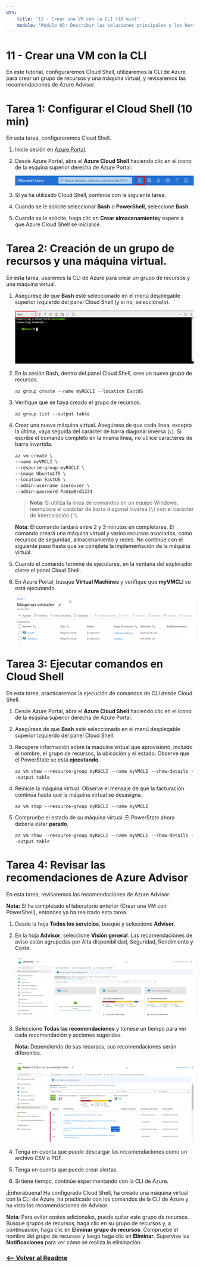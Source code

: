 ```yaml
---
wts:
    title: '11 - Crear una VM con la CLI (10 min)'
    module: 'Módulo 03: Describir las soluciones principales y las herramientas de administración'
---
```

# 11 - Crear una VM con la CLI

En este tutorial, configuraremos Cloud Shell, utilizaremos la CLI de Azure para crear un grupo de recursos y una máquina virtual, y revisaremos las recomendaciones de Azure Advisor. 

# Tarea 1: Configurar el Cloud Shell (10 min)

En esta tarea, configuraremos Cloud Shell. 

1. Inicie sesión en [Azure Portal](https://portal.azure.com).

2. Desde Azure Portal, abra el **Azure Cloud Shell** haciendo clic en el icono de la esquina superior derecha de Azure Portal.

    ![Captura de pantalla del icono de Azure Portal Azure Cloud Shell.](../images/1002.png)

3. Si ya ha utilizado Cloud Shell, continúe con la siguiente tarea. 

4. Cuando se le solicite seleccionar **Bash** o **PowerShell**, seleccione **Bash**. 

5. Cuando se le solicite, haga clic en **Crear almacenamiento**y espere a que Azure Cloud Shell se inicialice. 

# Tarea 2: Creación de un grupo de recursos y una máquina virtual.

En esta tarea, usaremos la CLI de Azure para crear un grupo de recursos y una máquina virtual.  

1. Asegúrese de que **Bash** esté seleccionado en el menú desplegable superior izquierdo del panel Cloud Shell (y si no, selecciónelo).

    ![Captura de pantalla de Azure Portal Azure Cloud Shell con el menú desplegable Bash resaltado.](../images/1002a.png)

2. En la sesión Bash, dentro del panel Cloud Shell, cree un nuevo grupo de recursos. 

    ```cli
    az group create --name myRGCLI --location EastUS
    ```

3. Verifique que se haya creado el grupo de recursos.

    ```cli
    az group list --output table
    ```

4. Crear una nueva máquina virtual. Asegúrese de que cada línea, excepto la última, vaya seguida del carácter de barra diagonal inversa (`\`). Si escribe el comando completo en la misma línea, no utilice caracteres de barra invertida. 

    ```cli
    az vm create \
    --name myVMCLI \
    --resource-group myRGCLI \
    --image UbuntuLTS \
    --location EastUS \
    --admin-username azureuser \
    --admin-password Pa$$w0rd1234
    ```

    >**Nota**: Si utiliza la línea de comandos en un equipo Windows, reemplace el carácter de barra diagonal inversa (`\`) con el carácter de intercalación (`^`).
    
    **Nota**: El comando tardará entre 2 y 3 minutos en completarse. El comando creará una máquina virtual y varios recursos asociados, como recursos de seguridad, almacenamiento y redes. No continúe con el siguiente paso hasta que se complete la implementación de la máquina virtual. 

5. Cuando el comando termine de ejecutarse, en la ventana del explorador cierre el panel Cloud Shell.

6. En Azure Portal, busque **Virtual Machines** y verifique que **myVMCLI** se está ejecutando.

    ![Captura de pantalla de la página de Virtual Machines con myVMPS en estado de ejecución.](../images/1101.png)


# Tarea 3: Ejecutar comandos en Cloud Shell

En esta tarea, practicaremos la ejecución de comandos de CLI desde Cloud Shell. 

1. Desde Azure Portal, abra el **Azure Cloud Shell** haciendo clic en el icono de la esquina superior derecha de Azure Portal.

2. Asegúrese de que **Bash** esté seleccionado en el menú desplegable superior izquierdo del panel Cloud Shell.

3. Recupere información sobre la máquina virtual que aprovisionó, incluido el nombre, el grupo de recursos, la ubicación y el estado. Observe que el PowerState se está **ejecutando**.

    ```cli
    az vm show --resource-group myRGCLI --name myVMCLI --show-details --output table 
    ```

4. Reinicie la máquina virtual. Observe el mensaje de que la facturación continúa hasta que la máquina virtual se desasigna. 

    ```cli
    az vm stop --resource-group myRGCLI --name myVMCLI
    ```

5. Compruebe el estado de su máquina virtual. El PowerState ahora debería estar **parado**.

    ```cli
    az vm show --resource-group myRGCLI --name myVMCLI --show-details --output table 
    ```

# Tarea 4: Revisar las recomendaciones de Azure Advisor

En esta tarea, revisaremos las recomendaciones de Azure Advisor.

   **Nota:** Si ha completado el laboratorio anterior (Crear una VM con PowerShell), entonces ya ha realizado esta tarea. 

1. Desde la hoja **Todos los servicios**, busque y seleccione **Advisor**. 

2. En la hoja **Advisor**, seleccione **Visión general**. Las recomendaciones de aviso están agrupadas por Alta disponibilidad, Seguridad, Rendimiento y Coste. 

    ![Captura de pantalla de la página Visión general de Advisor. ](../images/1103.png)

3. Seleccione **Todas las recomendaciones** y tómese un tiempo para ver cada recomendación y acciones sugeridas. 

    **Nota:** Dependiendo de sus recursos, sus recomendaciones serán diferentes. 

    ![Captura de pantalla de la página Todas las recomendaciones de Advisor. ](../images/1104.png)

4. Tenga en cuenta que puede descargar las recomendaciones como un archivo CSV o PDF. 

5. Tenga en cuenta que puede crear alertas. 

6. Si tiene tiempo, continúe experimentando con la CLI de Azure. 

¡Enhorabuena! Ha configurado Cloud Shell, ha creado una máquina virtual con la CLI de Azure, ha practicado con los comandos de la CLI de Azure y ha visto las recomendaciones de Advisor.

**Nota**: Para evitar costes adicionales, puede quitar este grupo de recursos. Busque grupos de recursos, haga clic en su grupo de recursos y, a continuación, haga clic en **Eliminar grupo de recursos**. Compruebe el nombre del grupo de recursos y luego haga clic en **Eliminar**. Supervise las **Notificaciones** para ver cómo se realiza la eliminación.


### [<-- Volver al Readme](../../Readme.md)
